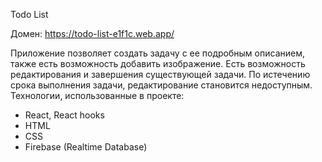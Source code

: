 Todo List 

Домен: https://todo-list-e1f1c.web.app/

Приложение позволяет создать задачу с ее подробным описанием, также есть возможность добавить изображение. Есть возможность редактирования и завершения существующей задачи. По истечению срока выполнения задачи, редактирование становится недоступным. 
Технологии, использованные в проекте:
- React, React hooks
- HTML
- CSS
- Firebase (Realtime Database)

